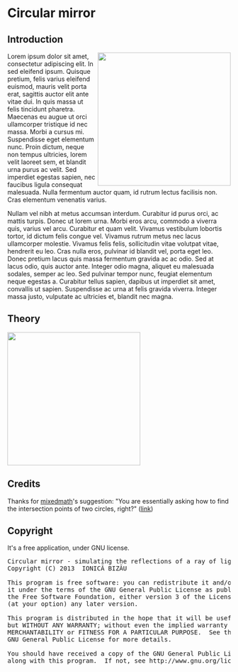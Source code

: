 Circular mirror
==============
## Introduction
<img width=300 align="right"  src="http://i.imgur.com/oXQDfW3.jpg">

Lorem ipsum dolor sit amet, consectetur adipiscing elit. In sed eleifend ipsum. Quisque pretium, felis varius eleifend euismod, mauris velit porta erat, sagittis auctor elit ante vitae dui. In quis massa ut felis tincidunt pharetra. Maecenas eu augue ut orci ullamcorper tristique id nec massa. Morbi a cursus mi. Suspendisse eget elementum nunc. Proin dictum, neque non tempus ultricies, lorem velit laoreet sem, et blandit urna purus ac velit. Sed imperdiet egestas sapien, nec faucibus ligula consequat malesuada. Nulla fermentum auctor quam, id rutrum lectus facilisis non. Cras elementum venenatis varius.

Nullam vel nibh at metus accumsan interdum. Curabitur id purus orci, ac mattis turpis. Donec ut lorem urna. Morbi eros arcu, commodo a viverra quis, varius vel arcu. Curabitur et quam velit. Vivamus vestibulum lobortis tortor, id dictum felis congue vel. Vivamus rutrum metus nec lacus ullamcorper molestie. Vivamus felis felis, sollicitudin vitae volutpat vitae, hendrerit eu leo. Cras nulla eros, pulvinar id blandit vel, porta eget leo. Donec pretium lacus quis massa fermentum gravida ac ac odio. Sed at lacus odio, quis auctor ante. Integer odio magna, aliquet eu malesuada sodales, semper ac leo. Sed pulvinar tempor nunc, feugiat elementum neque egestas a. Curabitur tellus sapien, dapibus ut imperdiet sit amet, convallis ut sapien. Suspendisse ac urna at felis gravida viverra. Integer massa justo, vulputate ac ultricies et, blandit nec magna. 

## Theory

<img align="center" width=300 src="http://i.imgur.com/9zEodjp.png">

## Credits
Thanks for [mixedmath](http://math.stackexchange.com/users/9754/mixedmath)'s suggestion: "You are essentially asking how to find the intersection points of two circles, right?" ([link](http://math.stackexchange.com/questions/344052/intersection-of-chord-with-circle-knowing-the-length-and-a-point/351903#comment740176_344052))

## Copyright
It's a free application, under GNU license.

<pre>
Circular mirror - simulating the reflections of a ray of light in a circular mirror
Copyright (C) 2013  IONICĂ BIZĂU

This program is free software: you can redistribute it and/or modify
it under the terms of the GNU General Public License as published by
the Free Software Foundation, either version 3 of the License, or
(at your option) any later version.

This program is distributed in the hope that it will be useful,
but WITHOUT ANY WARRANTY; without even the implied warranty of
MERCHANTABILITY or FITNESS FOR A PARTICULAR PURPOSE.  See the
GNU General Public License for more details.

You should have received a copy of the GNU General Public License
along with this program.  If not, see http://www.gnu.org/licenses/.
</pre>
